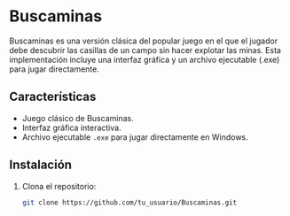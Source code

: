 # Buscaminas

Buscaminas es una versión clásica del popular juego en el que el jugador debe descubrir las casillas de un campo sin hacer explotar las minas. Esta implementación incluye una interfaz gráfica y un archivo ejecutable (.exe) para jugar directamente.

## Características

- Juego clásico de Buscaminas.
- Interfaz gráfica interactiva.
- Archivo ejecutable `.exe` para jugar directamente en Windows.

## Instalación

1. Clona el repositorio:
   ```bash
   git clone https://github.com/tu_usuario/Buscaminas.git
